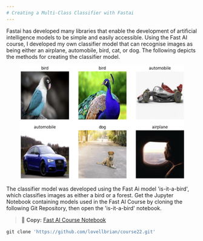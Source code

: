 ```yaml
---
# Creating a Multi-Class Classifier with Fastai
---
```

Fastai has developed many libraries that enable the development of artificial intelligence models to be simple and easily accessible. Using the Fast AI course, I developed my own classifier model that can recognise images as being either an airplane, automobile, bird, cat, or dog. The following depicts the methods for creating the classifier model. 
<p align="center">
  
<img src = '/images/multi.png' height = 300>

</p>

The classifier model was developed using the Fast Ai model 'is-it-a-bird', which classifies images as either a bird or a forest.
Get the Jupyter Notebook containing models used in the Fast AI Course by cloning the following Git Repository, then open the 'is-it-a-bird' notebook. 

> 🔗 **Copy:** <a href="https://github.com/lovellbrian/course22.git" target="_blank">Fast AI Course Notebook</a>

```python
git clone 'https://github.com/lovellbrian/course22.git'
```





